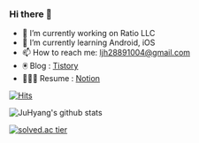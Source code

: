 ### Hi there 👋

- 🔭 I’m currently working on Ratio LLC
- 🌱 I’m currently learning Android, iOS
- 📫 How to reach me: ljh28891004@gmail.com
- 🖲 Blog : [Tistory](https://ju-hyang.tistory.com)
- 🧑🏻‍💻 Resume : [Notion](https://www.notion.so/ju-hyang/6bf4203889e74615b8eacb63d43ac34c)

<!--
**JuHyang/JuHyang** is a ✨ _special_ ✨ repository because its `README.md` (this file) appears on your GitHub profile.

Here are some ideas to get you started:


- 👯 I’m looking to collaborate on ...
- 🤔 I’m looking for help with ...
- 💬 Ask me about ...

- 😄 Pronouns: ...
- ⚡ Fun fact: ...
-->

[![Hits](https://hits.seeyoufarm.com/api/count/incr/badge.svg?url=https%3A%2F%2Fgithub.com%2FJuHyang&count_bg=%2379C83D&title_bg=%23555555&icon=&icon_color=%23E7E7E7&title=hits&edge_flat=false)](https://hits.seeyoufarm.com)

![JuHyang's github stats](https://github-readme-stats.vercel.app/api?username=JuHyang&show_icons=true)

[![solved.ac tier](http://mazassumnida.wtf/api/generate_badge?boj=kkss2889)](https://solved.ac/kkss2889)


